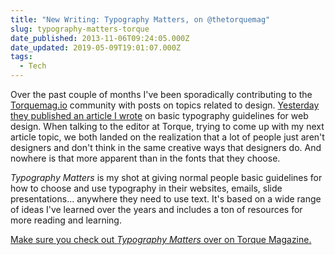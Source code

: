 ```yaml
---
title: "New Writing: Typography Matters, on @thetorquemag"
slug: typography-matters-torque
date_published: 2013-11-06T09:24:05.000Z
date_updated: 2019-05-09T19:01:07.000Z
tags:
  - Tech
---
```


Over the past couple of months I've been sporadically contributing to the [Torquemag.io](http://torquemag.io) community with posts on topics related to design. [Yesterday they published an article I wrote](http://torquemag.io/typography-matters/) on basic typography guidelines for web design. When talking to the editor at Torque, trying to come up with my next article topic, we both landed on the realization that a lot of people just aren't designers and don't think in the same creative ways that designers do. And nowhere is that more apparent than in the fonts that they choose.

*Typography Matters* is my shot at giving normal people basic guidelines for how to choose and use typography in their websites, emails, slide presentations... anywhere they need to use text. It's based on a wide range of ideas I've learned over the years and includes a ton of resources for more reading and learning.

[Make sure you check out *Typography Matters* over on Torque Magazine.](http://torquemag.io/typography-matters/)
